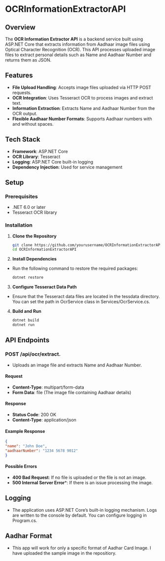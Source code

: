# OCRInformationExtractorAPI

## Overview

The **OCR Information Extractor API** is a backend service built using ASP.NET Core that extracts information from Aadhaar image files using Optical Character Recognition (OCR). This API processes uploaded image files to extract personal details such as Name and Aadhaar Number and returns them as JSON.

## Features

- **File Upload Handling**: Accepts image files uploaded via HTTP POST requests.
- **OCR Integration**: Uses Tesseract OCR to process images and extract text.
- **Information Extraction**: Extracts Name and Aadhaar Number from the OCR output.
- **Flexible Aadhaar Number Formats**: Supports Aadhaar numbers with and without spaces.

## Tech Stack

- **Framework**: ASP.NET Core
- **OCR Library**: Tesseract
- **Logging**: ASP.NET Core built-in logging
- **Dependency Injection**: Used for service management

## Setup

### Prerequisites

- .NET 6.0 or later
- Tesseract OCR library

### Installation

1. **Clone the Repository**

   ```bash
   git clone https://github.com/yourusername/OCRInformationExtractorAPI.git
   cd OCRInformationExtractorAPI

2. **Install Dependencies**

- Run the following command to restore the required packages:

   ```bash
   dotnet restore
   ```
3. **Configure Tesseract Data Path**

- Ensure that the Tesseract data files are located in the tessdata directory. You can set the path in OcrService class in Services/OcrService.cs.

4. **Build and Run**

   ```bash
   dotnet build
   dotnet run

## API Endpoints

### POST /api/ocr/extract.

- Uploads an image file and extracts Name and Aadhaar Number.

#### Request

- **Content-Type**: multipart/form-data
- **Form Data**: file (The image file containing Aadhaar details)
  
#### Response

- **Status Code**: 200 OK
- **Content-Type**: application/json

#### Example Response

   ```json
{
  "name": "John Doe",
  "aadhaarNumber": "1234 5678 9012"
}
  ```

#### Possible Errors

- **400 Bad Request**: If no file is uploaded or the file is not an image.
- **500 Internal Server Error***: If there is an issue processing the image.

## Logging
- The application uses ASP.NET Core’s built-in logging mechanism. Logs are written to the console by default. You can configure logging in Program.cs.

## Aadhar Format
- This app will work for only a specific format of Aadhar Card Image. I have uploaded the sample image in the repositiory.
